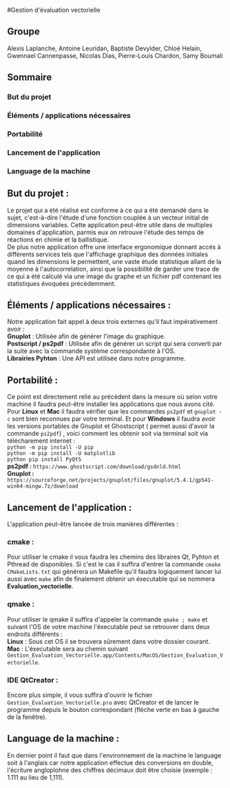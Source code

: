 #Gestion d'évaluation vectorielle

<h2>Groupe</h2>
Alexis Laplanche, Antoine Leuridan, Baptiste Devylder, Chloé Helain, Gwennael Cannenpasse, Nicolas Dias, 
Pierre-Louis Chardon, Samy Boumali

## Sommaire
### But du projet
### Éléments / applications nécessaires
### Portabilité
### Lancement de l'application
### Language de la machine

## But du projet :
Le projet qui a été réalisé est conforme à ce qui a été demandé dans le sujet, c'est-à-dire l'étude d'une fonction 
couplée à un vecteur initial de dimensions variables. Cette application peut-être utile dans de multiples domaines 
d'application, parmis eux on retrouve l'étude des temps de réactions en chimie et la ballistique.<br />
De plus notre application offre une interface ergonomique donnant accés à différents services tels que l'affichage 
graphique des données initiales quand les dimensions le permettent, une vaste étude statistique allant de la moyenne à
l'autocorrelation, ainsi que la possibilité de garder une trace de ce qui a été calculé via une image du graphe et
un fichier pdf contenant les statistiques évoquées précédemment. 

## Éléments / applications nécessaires :
Notre application fait appel à deux trois externes qu'il faut impérativement avoir :<br />
<b>Gnuplot</b> : Utilisée afin de générer l'image du graphique. <br />
<b>Postscript / ps2pdf</b> : Utilisée afin de générer un script qui sera converti par la suite avec la commande système 
correspondante à l'OS.<br />
<b>Librairies Pyhton</b> : Une API est utilisée dans notre programme.<br />


## Portabilité :
Ce point est directement relié au précédent dans la mesure où selon votre machine il faudra peut-être installer les
applications que nous avons cité.<br />
Pour <b>Linux</b> et <b>Mac</b> il faudra vérifier que les commandes `ps2pdf` et `gnuplot -c` sont bien reconnues par
votre terminal. Et pour <b>Windows</b> il faudra avoir les versions portables de Gnuplot et Ghostscript ( permet aussi
d'avoir la commande `ps2pdf`) , voici comment les obtenir soit via terminal soit via télécharement internet : <br />
`python -m pip install -U pip`<br />
`python -m pip install -U matplotlib`<br />
`python pip install PyQt5`<br />
<b>ps2pdf : </b> `https://www.ghostscript.com/download/gsdnld.html` <br />
<b>Gnuplot : </b> `https://sourceforge.net/projects/gnuplot/files/gnuplot/5.4.1/gp541-win64-mingw.7z/download` <br />


## Lancement de l'application :
L'application peut-être lancée de trois manières différentes :<br />

### cmake :
Pour utiliser le cmake il vous faudra les chemins des libraires Qt, Pyhton et Pthread de disponibles. Si c'est le cas
il suffira d'entrer la commande `cmake CMakeLists.txt` qui générera un Makefile qu'il faudra logiquement lancer lui aussi
avec `make` afin de finalement obtenir un éxecutable qui se nommera <b>Evaluation_vectorielle</b>. <br />

### qmake :
Pour utiliser le qmake il suffira d'appeler la commande `qmake ; make` et suivant l'OS de votre machine l'éxecutable peut
se retrouver dans deux endroits différents : <br />
<b>Linux</b> : Sous cet OS il se trouvera sûrement dans votre dossier courant. <br />
<b>Mac</b> : L'éxecutable sera au chemin suivant `Gestion_Evaluation_Vectorielle.app/Contents/MacOS/Gestion_Evaluation_Vectorielle`.
<br />

### IDE QtCreator :
Encore plus simple, il vous suffira d'ouvrir le fichier `Gestion_Evaluation_Vectorielle.pro` avec QtCreator et de lancer
le programme depuis le bouton correspondant (flèche verte en bas à gauche de la fenêtre).<br />

## Language de la machine :
En dernier point il faut que dans l'environnement de la machine le language soit à l'anglais car notre application effectue des conversions en double, l'écriture angloplohne des chiffres décimaux doit être choisie (exemple : 1.111 au lieu de 1,111).
    
